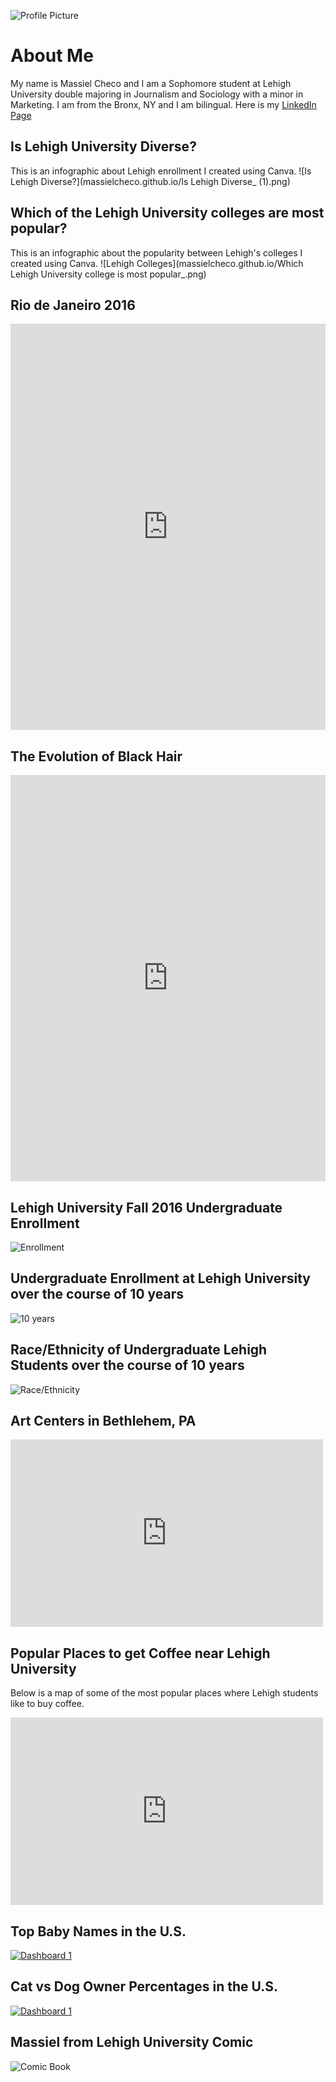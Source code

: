 ![Profile Picture](https://github.com/massielcheco/massielcheco.github.io/blob/master/IMG-1748.jpg?raw=true)

# About Me
My name is Massiel Checo and I am a Sophomore student at Lehigh University double majoring in Journalism and Sociology with a minor in Marketing. I am from the Bronx, NY and I am bilingual. Here is my [LinkedIn Page](https://www.linkedin.com/in/massiel-checo-302065138/)

## Is Lehigh University Diverse?
This is an infographic about Lehigh enrollment I created using Canva.
![Is Lehigh Diverse?](massielcheco.github.io/Is Lehigh Diverse_ (1).png)

## Which of the Lehigh University colleges are most popular? 
This is an infographic about the popularity between Lehigh's colleges I created using Canva. 
![Lehigh Colleges](massielcheco.github.io/Which Lehigh University college is most popular_.png)

## Rio de Janeiro 2016
<iframe src='https://cdn.knightlab.com/libs/timeline3/latest/embed/index.html?source=1i_AwWh8VpiETooG5qDEgLyGiqpMa_Yl-FSqZEPUnNF8&font=Default&lang=en&initial_zoom=2&height=650' width='100%' height='650' webkitallowfullscreen mozallowfullscreen allowfullscreen frameborder='0'></iframe>

## The Evolution of Black Hair 
<iframe src='https://cdn.knightlab.com/libs/timeline3/latest/embed/index.html?source=1Ms1ZELK4KQdSOAxYHcjHPrdEtNGIbd8XFP0lF2zjL9Q&font=Default&lang=en&initial_zoom=2&height=650' width='100%' height='650' webkitallowfullscreen mozallowfullscreen allowfullscreen frameborder='0'></iframe>

## Lehigh University Fall 2016 Undergraduate Enrollment
![Enrollment](massielcheco.github.io/Lehigh_University_Fall_2016_Undergraduate_Enrollment_Fall_2016_Undergraduate_Enrollment_chartbuilder.png)

## Undergraduate Enrollment at Lehigh University over the course of 10 years 
![10 years](massielcheco.github.io/Undergraduate_Enrollment_at_Lehigh_University_over_10_years_Arts_and_Sciences_Business_Engineering_chartbuilder.png)

## Race/Ethnicity of Undergraduate Lehigh Students over the course of 10 years
![Race/Ethnicity](massielcheco.github.io/Race_Ethnicity_of_Undergraduate_Lehigh_Students__Black_Asian_Hispanic_Latino_White_chartbuilder.png)

## Art Centers in Bethlehem, PA
<iframe width="500" height="300" scrolling="no" frameborder="no" src="https://fusiontables.google.com/embedviz?q=select+col0+from+1UPIy1XJE8qsRfXFRPjlewKBTiXZrjUYWif8FTF6y&amp;viz=MAP&amp;h=false&amp;lat=40.61003787266508&amp;lng=-75.37565907581177&amp;t=1&amp;z=16&amp;l=col0&amp;y=2&amp;tmplt=2&amp;hml=ONE_COL_LAT_LNG"></iframe>

## Popular Places to get Coffee near Lehigh University
Below is a map of some of the most popular places where Lehigh students like to buy coffee. 
<iframe width="500" height="300" scrolling="no" frameborder="no" src="https://fusiontables.google.com/embedviz?q=select+col0+from+1J0_VVr5gGP9Sw2X4_Vd01WDGcu8cdJ8Um1Fqv5U9&amp;viz=MAP&amp;h=false&amp;lat=40.610828955560464&amp;lng=-75.37711919999998&amp;t=1&amp;z=16&amp;l=col0&amp;y=2&amp;tmplt=2&amp;hml=ONE_COL_LAT_LNG"></iframe>

## Top Baby Names in the U.S.
<div class='tableauPlaceholder' id='viz1519246997075' style='position: relative'><noscript><a href='#'><img alt='Dashboard 1 ' src='https:&#47;&#47;public.tableau.com&#47;static&#47;images&#47;to&#47;topbabynames_1&#47;Dashboard1&#47;1_rss.png' style='border: none' /></a></noscript><object class='tableauViz'  style='display:none;'><param name='host_url' value='https%3A%2F%2Fpublic.tableau.com%2F' /> <param name='embed_code_version' value='3' /> <param name='site_root' value='' /><param name='name' value='topbabynames_1&#47;Dashboard1' /><param name='tabs' value='no' /><param name='toolbar' value='yes' /><param name='static_image' value='https:&#47;&#47;public.tableau.com&#47;static&#47;images&#47;to&#47;topbabynames_1&#47;Dashboard1&#47;1.png' /> <param name='animate_transition' value='yes' /><param name='display_static_image' value='yes' /><param name='display_spinner' value='yes' /><param name='display_overlay' value='yes' /><param name='display_count' value='yes' /></object></div>                <script type='text/javascript'>var divElement = document.getElementById('viz1519246997075');var vizElement = divElement.getElementsByTagName('object')[0];vizElement.style.width='100%';vizElement.style.height=(divElement.offsetWidth*0.75)+'px';    var scriptElement = document.createElement('script');scriptElement.src = 'https://public.tableau.com/javascripts/api/viz_v1.js';         vizElement.parentNode.insertBefore(scriptElement, vizElement);</script>

## Cat vs Dog Owner Percentages in the U.S.
<div class='tableauPlaceholder' id='viz1519246503747' style='position: relative'><noscript><a href='#'><img alt='Dashboard 1 ' src='https:&#47;&#47;public.tableau.com&#47;static&#47;images&#47;ca&#47;catvsdogs_4&#47;Dashboard1&#47;1_rss.png' style='border: none' /></a></noscript><object class='tableauViz'  style='display:none;'><param name='host_url' value='https%3A%2F%2Fpublic.tableau.com%2F' /> <param name='embed_code_version' value='3' /> <param name='site_root' value='' /><param name='name' value='catvsdogs_4&#47;Dashboard1' /><param name='tabs' value='no' /><param name='toolbar' value='yes' /><param name='static_image' value='https:&#47;&#47;public.tableau.com&#47;static&#47;images&#47;ca&#47;catvsdogs_4&#47;Dashboard1&#47;1.png' /> <param name='animate_transition' value='yes' /><param name='display_static_image' value='yes' /><param name='display_spinner' value='yes' /><param name='display_overlay' value='yes' /><param name='display_count' value='yes' /><param name='filter' value='publish=yes' /></object></div><script type='text/javascript'>var divElement = document.getElementById('viz1519246503747');var vizElement = divElement.getElementsByTagName('object')[0];                  vizElement.style.minWidth='420px';vizElement.style.maxWidth='1750px';vizElement.style.width='100%';vizElement.style.minHeight='587px';vizElement.style.maxHeight='887px';vizElement.style.height=(divElement.offsetWidth*0.75)+'px';                    var scriptElement = document.createElement('script');scriptElement.src = 'https://public.tableau.com/javascripts/api/viz_v1.js';                   vizElement.parentNode.insertBefore(scriptElement, vizElement);</script>

## Massiel from Lehigh University Comic
![Comic Book](https://www.dropbox.com/s/vyhd9uwxuavb6iv/Screenshot%202018-03-05%2020.25.04.png?dl=0) 
